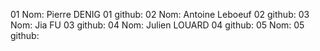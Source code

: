 01 Nom: Pierre DENIG
01 github:
02 Nom: Antoine Leboeuf
02 github:
03 Nom: Jia FU
03 github:
04 Nom: Julien LOUARD
04 github:
05 Nom:
05 github: